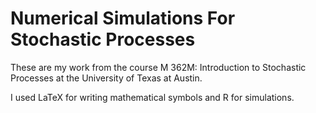 # Numerical Simulations For Stochastic Processes
These are my work from the course M 362M: Introduction to Stochastic Processes at the University of Texas at Austin.

I used LaTeX for writing mathematical symbols and R for simulations.

